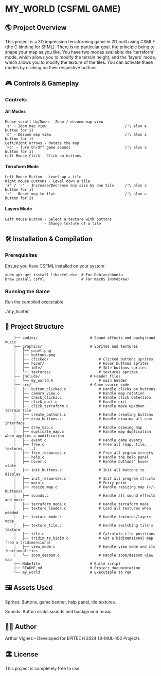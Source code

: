 # MY_WORLD (CSFML GAME)

## 🌎 Project Overview

This project is a 3D impression terraforming game in 2D built using CSMLF (the C binding for SFML).
There is no particular goal, the principle being to shape your map as you like. You have two modes
available: the 'terraform' mode, which allows you to modify the terrain height, and the 'layers' mode,
which allows you to modify the texture of the tiles. You can activate these modes by clicking on
their respective buttons.

## 🎮 Controls & Gameplay

### Controls:

  #### All Modes
    Mouse scroll Up/Down - Zoom / dezoom map view
    'z' - Zoom map view                                    /!\ also a button for it
    'd' - Dezoom map view                                  /!\ also a button for it
    Left/Right arrows - Rotate the map 
    'F5' - Turn On/Off game sounds                         /!\ also a button for it
    Left Mouse Click - Click on buttons
    
  #### Terraform Mode
    Left Mouse Button – Level up a tile
    Right Mouse Buttons - Level down a tile
    '+' / '-' - Increase/Decrease map size by one tile     /!\ also a button for it
    'r' - Reset map to flat                                /!\ also a button for it

  #### Layers Mode
    Left Mouse Button - Select a texture with buttons
                      - Change texture of a tile

## 🛠️ Installation & Compilation

### Prerequisites

Ensure you have CSFML installed on your system:

    sudo apt-get install libcsfml-dev  # For Debian/Ubuntu
    brew install csfml                 # For macOS (Homebrew)

### Running the Game

Run the compiled executable:

./my_hunter

## 📂 Project Structure
    
        ├── audios/                        # Sound effects and background music
        ├── graphics/                      # Sprites and textures
        │   ├── panel.png
        │   ├── buttons.png
        │   ├── clicked/                       # Clicked buttons sprites
        │   ├── hover/                         # Hover buttons sprites
        │   ├── idle/                          # Idle buttons sprites
        │   └── textures/                      # textures sprites
        ├── include/                       # Header files
        │   └── my_world.h                     # main header
        ├── src/                           # Game source code 
        │   ├── button_clicked.c               # Handle clicks on buttons
        │   ├── camera_view.c                  # Handle map rotation
        │   ├── check_clicks.c                 # Handle click detection
        │   ├── click_quit.c                   # Handle exit
        │   ├── click_terraform.c              # Handle move up/down terrain tile
        │   ├── create_buttons.c               # Handle creating buttons
        │   ├── draw_buttons.c                 # Handle drawing all user interface
        │   ├── draw_map.c                     # Handle drawing map
        │   ├── duplicate_map.c                # Handle map duplication when applies a modification
        │   ├── event.c                        # Handle game events
        │   ├── free.c                         # Free all (map, tile, textures, ...)
        │   ├── free_resources.c               # Free all prgram structs
        │   ├── help.c                         # Handle the help panel
        │   ├── hover.c                        # Handle buttons' hover state
        │   ├── init_buttons.c                 # Init all buttons to display
        │   ├── init_resources.c               # Init all program structs
        │   ├── main.c                         # Entry point
        │   ├── resize_map.c                   # Handle resizing map (+/- buttons)
        │   ├── sounds.c                       # Handle all sound effects and music
        │   ├── terraform_mode.c               # Handle terraform mode
        │   ├── texture_loader.c               # Load all textures when needed
        │   ├── texture_mode.c                 # Handle textures/layers mode
        │   ├── texture_tile.c                 # Handle switching tile's texture
        │   ├── tile.c                         # Calculate tile positions
        │   ├── tridim_to_bidim.c              # Get a bidimensional map from a tridimensional
        │   ├── view_mode.c                    # Handle view mode and its functionalities
        │   └── zoom_dezoom.c                  # Handle zoom/dezoom view map
        ├── Makefile                       # Build script
        ├── README.md                      # Project documentation
        └── my_world                       # Executable to run

## 🖼️ Assets Used

Sprites: Buttons, game banner, help panel, tile textures.

Sounds: Button clicks sounds and background music.

## 👨‍💻 Author

Arthur Vignes – Developed for EPITECH 2024 (B-MUL-100 Project).

## 🏛️ License

This project is completely free to use.
